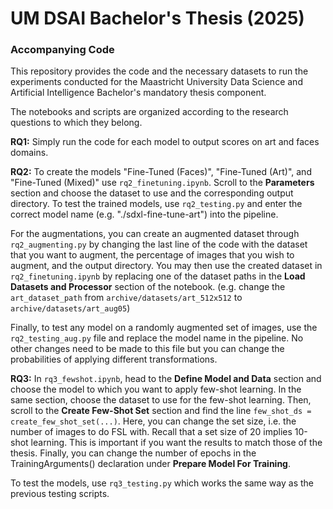 # UM DSAI Bachelor's Thesis (2025)
### Accompanying Code
 
This repository provides the code and the necessary datasets to run the experiments conducted for the Maastricht University Data Science and Artificial Intelligence Bachelor's mandatory thesis component. 

The notebooks and scripts are organized according to the research questions to which they belong. 

**RQ1:** 
Simply run the code for each model to output scores on art and faces domains.

**RQ2:** 
To create the models "Fine-Tuned (Faces)", "Fine-Tuned (Art)", and "Fine-Tuned (Mixed)" use `rq2_finetuning.ipynb`. Scroll to the **Parameters** section and choose the dataset to use and the corresponding output directory. To test the trained models, use `rq2_testing.py` and enter the correct model name (e.g. "./sdxl-fine-tune-art") into the pipeline.

For the augmentations, you can create an augmented dataset through `rq2_augmenting.py` by changing the last line of the code with the dataset that you want to augment, the percentage of images that you wish to augment, and the output directory. You may then use the created dataset in `rq2_finetuning.ipynb` by replacing one of the dataset paths in the **Load Datasets and Processor** section of the notebook. (e.g. change the `art_dataset_path` from `archive/datasets/art_512x512` to `archive/datasets/art_aug05`)

Finally, to test any model on a randomly augmented set of images, use the `rq2_testing_aug.py` file and replace the model name in the pipeline. No other changes need to be made to this file but you can change the probabilities of applying different transformations. 

**RQ3:**
In `rq3_fewshot.ipynb`, head to the **Define Model and Data** section and choose the model to which you want to apply few-shot learning. In the same section, choose the dataset to use for the few-shot learning. Then, scroll to the **Create Few-Shot Set** section and find the line `few_shot_ds = create_few_shot_set(...)`. Here, you can change the set size, i.e. the number of images to do FSL with. Recall that a set size of 20 implies 10-shot learning. This is important if you want the results to match those of the thesis. Finally, you can change the number of epochs in the TrainingArguments() declaration under **Prepare Model For Training**.

To test the models, use `rq3_testing.py` which works the same way as the previous testing scripts.